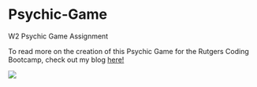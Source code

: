 # Psychic-Game
W2 Psychic Game Assignment


To read more on the creation of this Psychic Game for the Rutgers Coding Bootcamp, check out my blog <a href="http://www.exactlyerin.com/week-3-coding-really-just-making-games-right/">here!</a>

<img src="http://www.exactlyerin.com/wp-content/uploads/2017/06/Screen-Shot-2017-06-08-at-5.06.17-PM.png">
